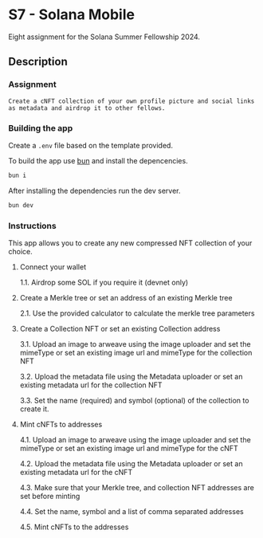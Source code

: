 # S7 - Solana Mobile

Eight assignment for the Solana Summer Fellowship 2024.

## Description

### Assignment

```
Create a cNFT collection of your own profile picture and social links as metadata and airdrop it to other fellows.
```

### Building the app

Create a `.env` file based on the template provided.

To build the app use [bun](https://bun.sh/) and install the depencencies.

```bash
bun i
```

After installing the dependencies run the dev server.

```bash
bun dev
```

### Instructions

This app allows you to create any new compressed NFT collection of your choice.

1. Connect your wallet

   1.1. Airdrop some SOL if you require it (devnet only)

2. Create a Merkle tree or set an address of an existing Merkle tree

   2.1. Use the provided calculator to calculate the merkle tree parameters

3. Create a Collection NFT or set an existing Collection address

   3.1. Upload an image to arweave using the image uploader and set the mimeType or set an existing image url and mimeType for the collection NFT

   3.2. Upload the metadata file using the Metadata uploader or set an existing metadata url for the collection NFT

   3.3. Set the name (required) and symbol (optional) of the collection to create it.

4. Mint cNFTs to addresses

   4.1. Upload an image to arweave using the image uploader and set the mimeType or set an existing image url and mimeType for the cNFT

   4.2. Upload the metadata file using the Metadata uploader or set an existing metadata url for the cNFT

   4.3. Make sure that your Merkle tree, and collection NFT addresses are set before minting

   4.4. Set the name, symbol and a list of comma separated addresses

   4.5. Mint cNFTs to the addresses
